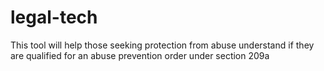 # legal-tech
This tool will help those seeking protection from abuse understand if they are qualified for an abuse prevention order under section 209a

